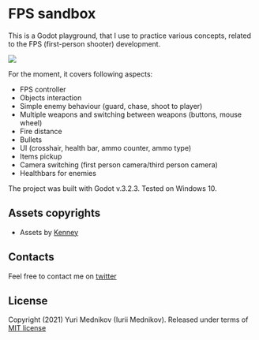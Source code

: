 # FPS sandbox

This is a Godot playground, that I use to practice various concepts, related to the FPS (first-person shooter) development.

![](https://pbs.twimg.com/media/EvPlc4iWQAQA_JV?format=jpg&name=large)

For the moment, it covers following aspects:

- FPS controller
- Objects interaction
- Simple enemy behaviour (guard, chase, shoot to player)
- Multiple weapons and switching between weapons (buttons, mouse wheel)
- Fire distance
- Bullets
- UI (crosshair, health bar, ammo counter, ammo type)
- Items pickup
- Camera switching (first person camera/third person camera)
- Healthbars for enemies

The project was built with Godot v.3.2.3. Tested on Windows 10.

## Assets copyrights

- Assets by [Kenney](https://kenney.nl)

## Contacts

Feel free to contact me on [twitter](https://www.twitter.com/iuriimednikov)

## License

Copyright (2021) Yuri Mednikov (Iurii Mednikov). Released under terms of [MIT license](https://opensource.org/licenses/MIT)